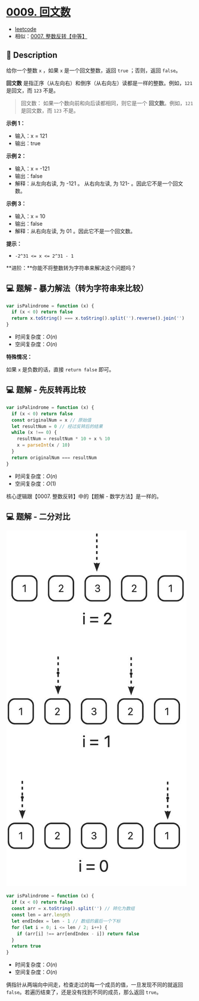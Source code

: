 # [0009. 回文数](https://github.com/Tdahuyou/leetcode/tree/main/0009.%20%E5%9B%9E%E6%96%87%E6%95%B0)

- [leetcode](https://leetcode.cn/problems/palindrome-number/)
- 相似：[0007. 整数反转【中等】](https://github.com/Tdahuyou/leetcode/tree/main/0007.%20%E6%95%B4%E6%95%B0%E5%8F%8D%E8%BD%AC%E3%80%90%E4%B8%AD%E7%AD%89%E3%80%91) <!-- [locale](./0007.%20%E6%95%B4%E6%95%B0%E5%8F%8D%E8%BD%AC%E3%80%90%E4%B8%AD%E7%AD%89%E3%80%91/README.md) -->

## 📝 Description

给你一个整数 `x` ，如果 `x` 是一个回文整数，返回 `true` ；否则，返回 `false`。

**回文数** 是指正序（从左向右）和倒序（从右向左）读都是一样的整数。例如，`121` 是回文，而 `123` 不是。

> 回文数：
> 如果一个数向前和向后读都相同，则它是一个 **回文数**。例如，`121` 是回文数，而 `123` 不是。

**示例 1：**

- 输入：x = 121
- 输出：true

**示例 2：**

- 输入：x = -121
- 输出：false
- 解释：从左向右读, 为 -121 。 从右向左读, 为 121- 。因此它不是一个回文数。

**示例 3：**

- 输入：x = 10
- 输出：false
- 解释：从右向左读, 为 01 。因此它不是一个回文数。

**提示：**

- `-2^31 <= x <= 2^31 - 1`

**进阶：**你能不将整数转为字符串来解决这个问题吗？

## 💻 题解 - 暴力解法（转为字符串来比较）

```javascript
var isPalindrome = function (x) {
  if (x < 0) return false
  return x.toString() === x.toString().split('').reverse().join('')
}
```

- 时间复杂度：$O(n)$
- 空间复杂度：$O(n)$

**特殊情况：**

如果 `x` 是负数的话，直接 `return false` 即可。

## 💻 题解 - 先反转再比较

```javascript
var isPalindrome = function (x) {
  if (x < 0) return false
  const originalNum = x // 原始值
  let resultNum = 0 // 经过反转后的结果
  while (x !== 0) {
    resultNum = resultNum * 10 + x % 10
    x = parseInt(x / 10)
  }
  return originalNum === resultNum
}
```

- 时间复杂度：$O(n)$
- 空间复杂度：$O(1)$

核心逻辑跟【0007. 整数反转】中的【题解 - 数学方法】是一样的。

## 💻 题解 - 二分对比

![](md-imgs/2024-09-25-16-13-37.png)

```javascript
var isPalindrome = function (x) {
  if (x < 0) return false
  const arr = x.toString().split('') // 转化为数组
  const len = arr.length
  let endIndex = len - 1 // 数组的最后一个下标
  for (let i = 0; i <= len / 2; i++) {
    if (arr[i] !== arr[endIndex - i]) return false
  }
  return true
}
```

- 时间复杂度：$O(n)$
- 空间复杂度：$O(n)$

俩指针从两端向中间走，检查走过的每一个成员的值，一旦发现不同的就返回 `false`。若遍历结束了，还是没有找到不同的成员，那么返回 `true`。